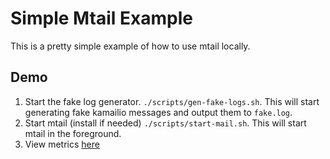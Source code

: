 # Simple Mtail Example

This is a pretty simple example of how to use mtail locally.

## Demo
1. Start the fake log generator. `./scripts/gen-fake-logs.sh`. This will start generating fake kamailio messages and output them to `fake.log`.
2. Start mtail (install if needed) `./scripts/start-mail.sh`. This will start mtail in the foreground.
3. View metrics [here](http://localhost:3903/metrics)
